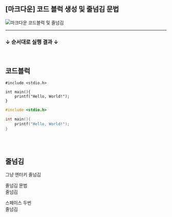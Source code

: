## [마크다운] 코드 블럭 생성 및 줄넘김 문법  

![마크다운 코드블럭 및 줄넘김](/_img/%EC%BD%94%EB%93%9C%20.PNG)
<br/>

----------

### **↓ 순서대로 실행 결과 ↓**
<br/>

## 코드블럭

```
#include <stdio.h>

int main(){
	printf("Hello, World!");
}
```

```c
#include <stdio.h>

int main(){
	printf("Hello, World!");
}
```
<br/>
<br/>

## 줄넘김

그냥 엔터키
줄넘김
<br/>

줄넘김 문법<br/>
줄넘김
<br/>

스페이스 두번   
줄넘김
